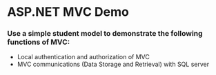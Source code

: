 # ASP.NET MVC Demo
<h3> Use a simple student model to demonstrate the following functions of MVC: </h3>
<ul>
  <li> Local authentication and authorization of MVC </li>
  <li> MVC communications (Data Storage and Retrieval) with SQL server </li>
<ul>
